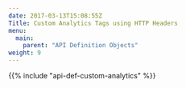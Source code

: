 ```yaml
---
date: 2017-03-13T15:08:55Z
Title: Custom Analytics Tags using HTTP Headers
menu:
  main:
    parent: "API Definition Objects"
weight: 9
---
```


{{% include "api-def-custom-analytics" %}}